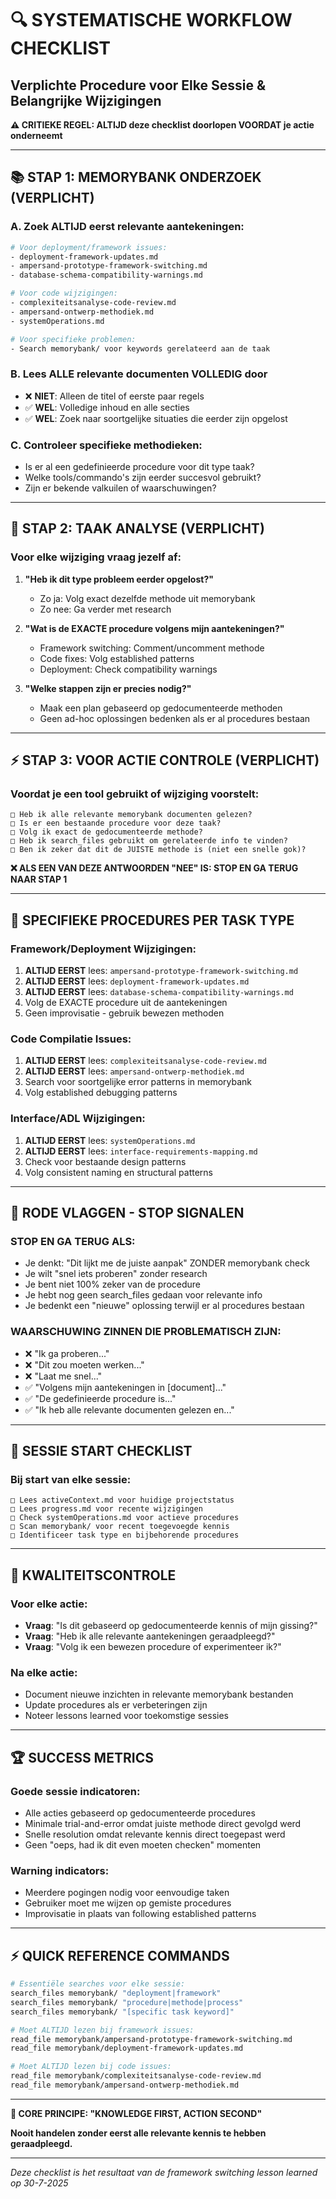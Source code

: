 # 🔍 SYSTEMATISCHE WORKFLOW CHECKLIST
## Verplichte Procedure voor Elke Sessie & Belangrijke Wijzigingen

**⚠️ CRITIEKE REGEL: ALTIJD deze checklist doorlopen VOORDAT je actie onderneemt**

---

## 📚 **STAP 1: MEMORYBANK ONDERZOEK (VERPLICHT)**

### **A. Zoek ALTIJD eerst relevante aantekeningen:**
```bash
# Voor deployment/framework issues:
- deployment-framework-updates.md
- ampersand-prototype-framework-switching.md  
- database-schema-compatibility-warnings.md

# Voor code wijzigingen:
- complexiteitsanalyse-code-review.md
- ampersand-ontwerp-methodiek.md
- systemOperations.md

# Voor specifieke problemen:
- Search memorybank/ voor keywords gerelateerd aan de taak
```

### **B. Lees ALLE relevante documenten VOLLEDIG door**
- ❌ **NIET**: Alleen de titel of eerste paar regels
- ✅ **WEL**: Volledige inhoud en alle secties
- ✅ **WEL**: Zoek naar soortgelijke situaties die eerder zijn opgelost

### **C. Controleer specifieke methodieken:**
- Is er al een gedefinieerde procedure voor dit type taak?
- Welke tools/commando's zijn eerder succesvol gebruikt?
- Zijn er bekende valkuilen of waarschuwingen?

---

## 🎯 **STAP 2: TAAK ANALYSE (VERPLICHT)**

### **Voor elke wijziging vraag jezelf af:**
1. **"Heb ik dit type probleem eerder opgelost?"**
   - Zo ja: Volg exact dezelfde methode uit memorybank
   - Zo nee: Ga verder met research

2. **"Wat is de EXACTE procedure volgens mijn aantekeningen?"**
   - Framework switching: Comment/uncomment methode
   - Code fixes: Volg established patterns
   - Deployment: Check compatibility warnings

3. **"Welke stappen zijn er precies nodig?"**
   - Maak een plan gebaseerd op gedocumenteerde methoden
   - Geen ad-hoc oplossingen bedenken als er al procedures bestaan

---

## ⚡ **STAP 3: VOOR ACTIE CONTROLE (VERPLICHT)**

### **Voordat je een tool gebruikt of wijziging voorstelt:**
```
□ Heb ik alle relevante memorybank documenten gelezen?
□ Is er een bestaande procedure voor deze taak?
□ Volg ik exact de gedocumenteerde methode?
□ Heb ik search_files gebruikt om gerelateerde info te vinden?
□ Ben ik zeker dat dit de JUISTE methode is (niet een snelle gok)?
```

**❌ ALS EEN VAN DEZE ANTWOORDEN "NEE" IS: STOP EN GA TERUG NAAR STAP 1**

---

## 🔧 **SPECIFIEKE PROCEDURES PER TASK TYPE**

### **Framework/Deployment Wijzigingen:**
1. **ALTIJD EERST** lees: `ampersand-prototype-framework-switching.md`
2. **ALTIJD EERST** lees: `deployment-framework-updates.md`  
3. **ALTIJD EERST** lees: `database-schema-compatibility-warnings.md`
4. Volg de EXACTE procedure uit de aantekeningen
5. Geen improvisatie - gebruik bewezen methoden

### **Code Compilatie Issues:**
1. **ALTIJD EERST** lees: `complexiteitsanalyse-code-review.md`
2. **ALTIJD EERST** lees: `ampersand-ontwerp-methodiek.md`
3. Search voor soortgelijke error patterns in memorybank
4. Volg established debugging patterns

### **Interface/ADL Wijzigingen:**
1. **ALTIJD EERST** lees: `systemOperations.md`
2. **ALTIJD EERST** lees: `interface-requirements-mapping.md`
3. Check voor bestaande design patterns
4. Volg consistent naming en structural patterns

---

## 🚨 **RODE VLAGGEN - STOP SIGNALEN**

### **STOP EN GA TERUG ALS:**
- Je denkt: "Dit lijkt me de juiste aanpak" ZONDER memorybank check
- Je wilt "snel iets proberen" zonder research
- Je bent niet 100% zeker van de procedure
- Je hebt nog geen search_files gedaan voor relevante info
- Je bedenkt een "nieuwe" oplossing terwijl er al procedures bestaan

### **WAARSCHUWING ZINNEN DIE PROBLEMATISCH ZIJN:**
- ❌ "Ik ga proberen..."
- ❌ "Dit zou moeten werken..."  
- ❌ "Laat me snel..."
- ✅ "Volgens mijn aantekeningen in [document]..."
- ✅ "De gedefinieerde procedure is..."
- ✅ "Ik heb alle relevante documenten gelezen en..."

---

## 📝 **SESSIE START CHECKLIST**

### **Bij start van elke sessie:**
```
□ Lees activeContext.md voor huidige projectstatus
□ Lees progress.md voor recente wijzigingen  
□ Check systemOperations.md voor actieve procedures
□ Scan memorybank/ voor recent toegevoegde kennis
□ Identificeer task type en bijbehorende procedures
```

---

## 🎯 **KWALITEITSCONTROLE**

### **Voor elke actie:**
- **Vraag**: "Is dit gebaseerd op gedocumenteerde kennis of mijn gissing?"
- **Vraag**: "Heb ik alle relevante aantekeningen geraadpleegd?"
- **Vraag**: "Volg ik een bewezen procedure of experimenteer ik?"

### **Na elke actie:**
- Document nieuwe inzichten in relevante memorybank bestanden
- Update procedures als er verbeteringen zijn
- Noteer lessons learned voor toekomstige sessies

---

## 🏆 **SUCCESS METRICS**

### **Goede sessie indicatoren:**
- Alle acties gebaseerd op gedocumenteerde procedures
- Minimale trial-and-error omdat juiste methode direct gevolgd werd
- Snelle resolution omdat relevante kennis direct toegepast werd
- Geen "oeps, had ik dit even moeten checken" momenten

### **Warning indicators:**
- Meerdere pogingen nodig voor eenvoudige taken
- Gebruiker moet me wijzen op gemiste procedures
- Improvisatie in plaats van following established patterns

---

## ⚡ **QUICK REFERENCE COMMANDS**

```bash
# Essentiële searches voor elke sessie:
search_files memorybank/ "deployment|framework"
search_files memorybank/ "procedure|methode|process"  
search_files memorybank/ "[specific task keyword]"

# Moet ALTIJD lezen bij framework issues:
read_file memorybank/ampersand-prototype-framework-switching.md
read_file memorybank/deployment-framework-updates.md

# Moet ALTIJD lezen bij code issues:
read_file memorybank/complexiteitsanalyse-code-review.md
read_file memorybank/ampersand-ontwerp-methodiek.md
```

---

**🎯 CORE PRINCIPE: "KNOWLEDGE FIRST, ACTION SECOND"**

**Nooit handelen zonder eerst alle relevante kennis te hebben geraadpleegd.**

---

*Deze checklist is het resultaat van de framework switching lesson learned op 30-7-2025*
